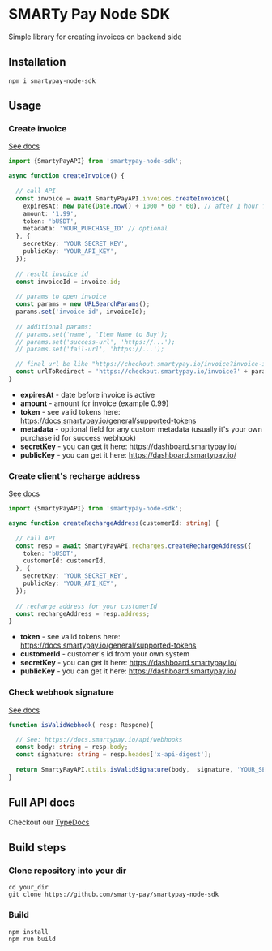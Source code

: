 # SMARTy Pay Node SDK
Simple library for creating invoices on backend side

## Installation
```shell
npm i smartypay-node-sdk
```

## Usage

### Create invoice

[See docs](https://docs.smartypay.io/general/authentication#signing-requests)

```typescript
import {SmartyPayAPI} from 'smartypay-node-sdk';

async function createInvoice() {
  
  // call API 
  const invoice = await SmartyPayAPI.invoices.createInvoice({
    expiresAt: new Date(Date.now() + 1000 * 60 * 60), // after 1 hour from now
    amount: '1.99',
    token: 'bUSDT',
    metadata: 'YOUR_PURCHASE_ID' // optional
  }, {
    secretKey: 'YOUR_SECRET_KEY',
    publicKey: 'YOUR_API_KEY',
  });
  
  // result invoice id
  const invoiceId = invoice.id;
    
  // params to open invoice
  const params = new URLSearchParams();
  params.set('invoice-id', invoiceId);
    
  // additional params:
  // params.set('name', 'Item Name to Buy');
  // params.set('success-url', 'https://...');
  // params.set('fail-url', 'https://...');

  // final url be like "https://checkout.smartypay.io/invoice?invoice-id=XXXXXXX"
  const urlToRedirect = 'https://checkout.smartypay.io/invoice?' + params.toString();
}
```
- **expiresAt** - date before invoice is active
- **amount** - amount for invoice (example 0.99)
- **token** - see valid tokens here: https://docs.smartypay.io/general/supported-tokens
- **metadata** - optional field for any custom metadata (usually it's your own purchase id for success webhook)
- **secretKey** - you can get it here: https://dashboard.smartypay.io/
- **publicKey** - you can get it here: https://dashboard.smartypay.io/


### Create client's recharge address

[See docs](https://docs.smartypay.io/api/recharge-payments)

```typescript
import {SmartyPayAPI} from 'smartypay-node-sdk';

async function createRechargeAddress(customerId: string) {
  
  // call API
  const resp = await SmartyPayAPI.recharges.createRechargeAddress({
    token: 'bUSDT',
    customerId: customerId,
  }, {
    secretKey: 'YOUR_SECRET_KEY',
    publicKey: 'YOUR_API_KEY',
  });
  
  // recharge address for your customerId
  const rechargeAddress = resp.address;
}
```
- **token** - see valid tokens here: https://docs.smartypay.io/general/supported-tokens
- **customerId** - customer's id from your own system
- **secretKey** - you can get it here: https://dashboard.smartypay.io/
- **publicKey** - you can get it here: https://dashboard.smartypay.io/

### Check webhook signature

[See docs](https://docs.smartypay.io/api/webhooks)

```typescript
function isValidWebhook( resp: Respone){

  // See: https://docs.smartypay.io/api/webhooks
  const body: string = resp.body;
  const signature: string = resp.heades['x-api-digest'];
  
  return SmartyPayAPI.utils.isValidSignature(body,  signature, 'YOUR_SECRET_KEY');
}
```

## Full API docs
Checkout our [TypeDocs](https://smarty-pay.github.io/smartypay-node-sdk/modules.html)

## Build steps
### Clone repository into your dir
```shell
cd your_dir
git clone https://github.com/smarty-pay/smartypay-node-sdk
```

### Build
```shell
npm install
npm run build
```
